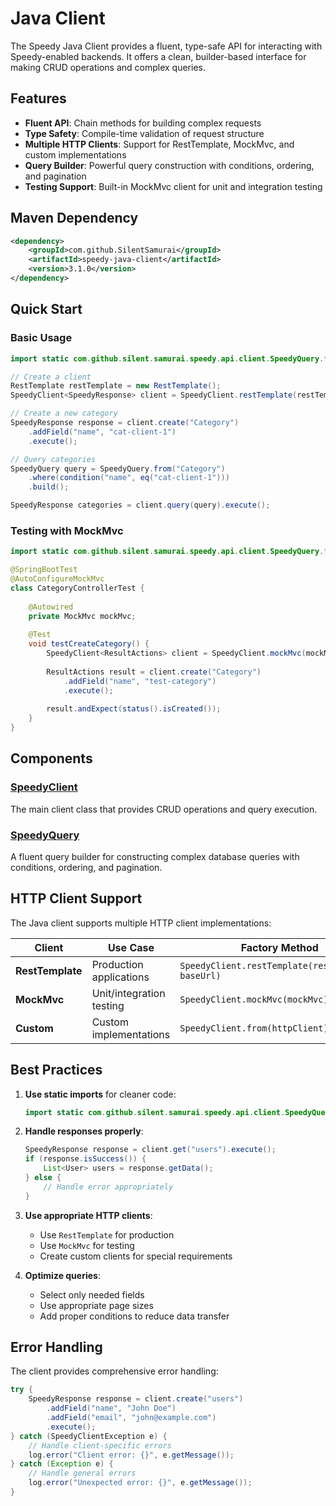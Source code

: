 # Java Client

The Speedy Java Client provides a fluent, type-safe API for interacting with Speedy-enabled backends. It offers a clean, builder-based interface for making CRUD operations and complex queries.

## Features

- **Fluent API**: Chain methods for building complex requests
- **Type Safety**: Compile-time validation of request structure
- **Multiple HTTP Clients**: Support for RestTemplate, MockMvc, and custom implementations
- **Query Builder**: Powerful query construction with conditions, ordering, and pagination
- **Testing Support**: Built-in MockMvc client for unit and integration testing

## Maven Dependency

```xml
<dependency>
    <groupId>com.github.SilentSamurai</groupId>
    <artifactId>speedy-java-client</artifactId>
    <version>3.1.0</version>
</dependency>
```

## Quick Start

### Basic Usage

```java
import static com.github.silent.samurai.speedy.api.client.SpeedyQuery.*;

// Create a client
RestTemplate restTemplate = new RestTemplate();
SpeedyClient<SpeedyResponse> client = SpeedyClient.restTemplate(restTemplate, "http://localhost:8080");

// Create a new category
SpeedyResponse response = client.create("Category")
    .addField("name", "cat-client-1")
    .execute();

// Query categories
SpeedyQuery query = SpeedyQuery.from("Category")
    .where(condition("name", eq("cat-client-1")))
    .build();

SpeedyResponse categories = client.query(query).execute();
```

### Testing with MockMvc

```java
import static com.github.silent.samurai.speedy.api.client.SpeedyQuery.*;

@SpringBootTest
@AutoConfigureMockMvc
class CategoryControllerTest {
    
    @Autowired
    private MockMvc mockMvc;
    
    @Test
    void testCreateCategory() {
        SpeedyClient<ResultActions> client = SpeedyClient.mockMvc(mockMvc);
        
        ResultActions result = client.create("Category")
            .addField("name", "test-category")
            .execute();
            
        result.andExpect(status().isCreated());
    }
}
```

## Components

### [SpeedyClient](speedy-client.md)
The main client class that provides CRUD operations and query execution.

### [SpeedyQuery](speedy-query.md)
A fluent query builder for constructing complex database queries with conditions, ordering, and pagination.

## HTTP Client Support

The Java client supports multiple HTTP client implementations:

| Client | Use Case | Factory Method |
|--------|----------|----------------|
| **RestTemplate** | Production applications | `SpeedyClient.restTemplate(restTemplate, baseUrl)` |
| **MockMvc** | Unit/integration testing | `SpeedyClient.mockMvc(mockMvc)` |
| **Custom** | Custom implementations | `SpeedyClient.from(httpClient)` |

## Best Practices

1. **Use static imports** for cleaner code:
   ```java
   import static com.github.silent.samurai.speedy.api.client.SpeedyQuery.*;
   ```

2. **Handle responses properly**:
   ```java
   SpeedyResponse response = client.get("users").execute();
   if (response.isSuccess()) {
       List<User> users = response.getData();
   } else {
       // Handle error appropriately
   }
   ```

3. **Use appropriate HTTP clients**:
   - Use `RestTemplate` for production
   - Use `MockMvc` for testing
   - Create custom clients for special requirements

4. **Optimize queries**:
   - Select only needed fields
   - Use appropriate page sizes
   - Add proper conditions to reduce data transfer

## Error Handling

The client provides comprehensive error handling:

```java
try {
    SpeedyResponse response = client.create("users")
        .addField("name", "John Doe")
        .addField("email", "john@example.com")
        .execute();
} catch (SpeedyClientException e) {
    // Handle client-specific errors
    log.error("Client error: {}", e.getMessage());
} catch (Exception e) {
    // Handle general errors
    log.error("Unexpected error: {}", e.getMessage());
}
```